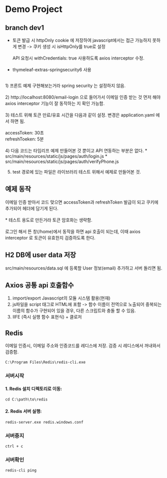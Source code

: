 # Demo Project
## branch dev1
- 토큰 발급 시 httpOnly cookie 에 저장하여 javascript에서는 접근 가능하지 못하게 변경 -> 쿠키 생성 시 isHttpOnly를 true로 설정
</br></br> 
API 요청시 withCredentials: true 사용하도록 axios interceptor 수정.
</br></br>
- thymeleaf-extras-springsecurity6 사용 
</br>
1) 프론트 예제 구현해보는거라 spring security 는 설정하지 않음.
</br></br>
2) http://localhost:8080/email-login 으로 들어가서 이메일 인증 받는 것 먼저 해야 axios interceptor 기능이 잘 동작하는 지 확인 가능함.
</br></br>
3) 테스트 위해 토큰 만료/유효 시간을 다음과 같이 설정. 변경은  application.yaml 에서 하면 됨. 
</br></br>
accessToken: 30초</br>
refreshToeken: 5분
</br></br>
4) 다음 코드는 타임리프 예제 만들어본 것 뿐이고 API 연동하는 부분은 없다.
* src/main/resources/static/js/pages/auth/login.js
* src/main/resources/static/js/pages/auth/verifyPhone.js

5) test 경로에 있는 파일은 라이브러리 테스트 위해서 예제로 만들어본 것.

## 예제 동작
이메일 인증 받아서 코드 맞으면 accessToken과 refreshToken 발급이 되고 쿠키에 추가되어 헤더에 담기게 된다. 
</br></br>* 테스트 용도로 만든거라 토큰 암호화는 생략함.</br>
</br>로그인 해서 뜬 창(/home)에서 동작을 하면 api 호출이 되는데, 이때 axios interceptor 로 토큰이 유효한지 검증하도록 한다.

## H2 DB에 user data 저장 
src/main/resources/data.sql 에 등록할 User 정보(email) 추가하고 서버 돌리면 됨.

## Axios 공통 api 호출함수
1) import/export Javascript의 모듈 시스템 활용(현재)
2) js파일을 script 태그로 HTML에 포함 -> 함수 이름이 전역으로 노출되어 중복되는 이름의 함수가 구현되어 있을 경우, 다른 스크립트와 충돌 할 수 있음.
3) IIFE (즉시 실행 함수 표현식) + 클로저


## Redis
이메일 인증시, 이메일 주소와 인증코드를 레디스에 저장. 검증 시 레디스에서 꺼내와서 검증함.
</br></br>
```C:\Program Files\Redis\redis-cli.exe```
### 서버시작
#### 1. Redis 설치 디렉토리로 이동:
```cd C:\path\to\redis```
#### 2. Redis 서버 실행:
```redis-server.exe redis.windows.conf```

### 서버중지
```ctrl + c```

### 서버확인
```redis-cli ping```

